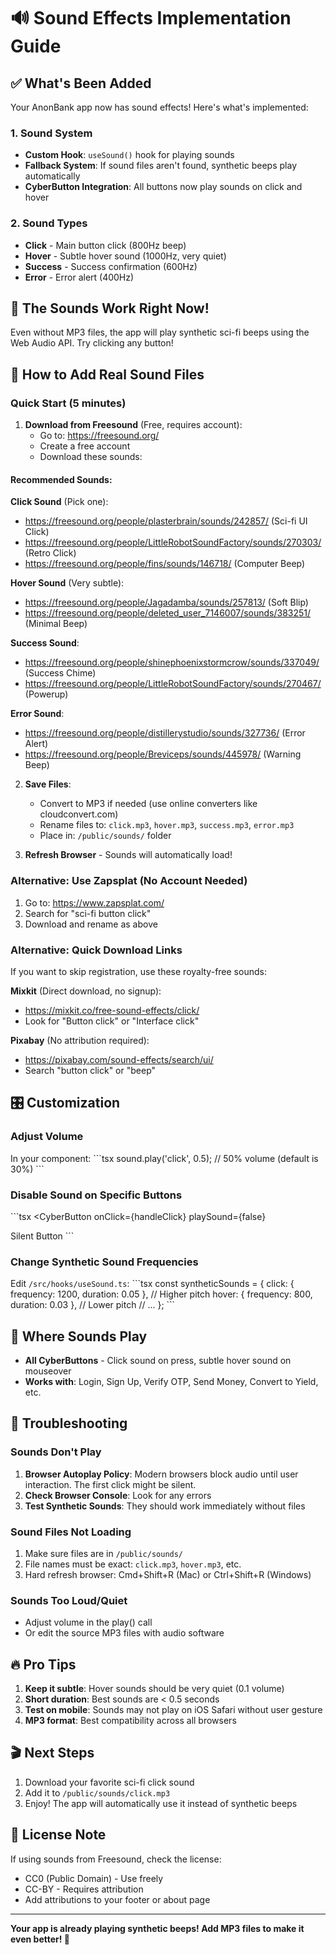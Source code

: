 # 🔊 Sound Effects Implementation Guide

## ✅ What's Been Added

Your AnonBank app now has sound effects! Here's what's implemented:

### 1. Sound System
- **Custom Hook**: `useSound()` hook for playing sounds
- **Fallback System**: If sound files aren't found, synthetic beeps play automatically
- **CyberButton Integration**: All buttons now play sounds on click and hover

### 2. Sound Types
- **Click** - Main button click (800Hz beep)
- **Hover** - Subtle hover sound (1000Hz, very quiet)
- **Success** - Success confirmation (600Hz)
- **Error** - Error alert (400Hz)

## 🎵 The Sounds Work Right Now!

Even without MP3 files, the app will play synthetic sci-fi beeps using the Web Audio API. Try clicking any button!

## 🎨 How to Add Real Sound Files

### Quick Start (5 minutes)

1. **Download from Freesound** (Free, requires account):
   - Go to: https://freesound.org/
   - Create a free account
   - Download these sounds:

#### Recommended Sounds:

**Click Sound** (Pick one):
- https://freesound.org/people/plasterbrain/sounds/242857/ (Sci-fi UI Click)
- https://freesound.org/people/LittleRobotSoundFactory/sounds/270303/ (Retro Click)
- https://freesound.org/people/fins/sounds/146718/ (Computer Beep)

**Hover Sound** (Very subtle):
- https://freesound.org/people/Jagadamba/sounds/257813/ (Soft Blip)
- https://freesound.org/people/deleted_user_7146007/sounds/383251/ (Minimal Beep)

**Success Sound**:
- https://freesound.org/people/shinephoenixstormcrow/sounds/337049/ (Success Chime)
- https://freesound.org/people/LittleRobotSoundFactory/sounds/270467/ (Powerup)

**Error Sound**:
- https://freesound.org/people/distillerystudio/sounds/327736/ (Error Alert)
- https://freesound.org/people/Breviceps/sounds/445978/ (Warning Beep)

2. **Save Files**:
   - Convert to MP3 if needed (use online converters like cloudconvert.com)
   - Rename files to: `click.mp3`, `hover.mp3`, `success.mp3`, `error.mp3`
   - Place in: `/public/sounds/` folder

3. **Refresh Browser** - Sounds will automatically load!

### Alternative: Use Zapsplat (No Account Needed)

1. Go to: https://www.zapsplat.com/
2. Search for "sci-fi button click"
3. Download and rename as above

### Alternative: Quick Download Links

If you want to skip registration, use these royalty-free sounds:

**Mixkit** (Direct download, no signup):
- https://mixkit.co/free-sound-effects/click/
- Look for "Button click" or "Interface click"

**Pixabay** (No attribution required):
- https://pixabay.com/sound-effects/search/ui/
- Search "button click" or "beep"

## 🎛️ Customization

### Adjust Volume

In your component:
\`\`\`tsx
sound.play('click', 0.5); // 50% volume (default is 30%)
\`\`\`

### Disable Sound on Specific Buttons

\`\`\`tsx
<CyberButton 
  onClick={handleClick}
  playSound={false}
>
  Silent Button
</CyberButton>
\`\`\`

### Change Synthetic Sound Frequencies

Edit `/src/hooks/useSound.ts`:
\`\`\`tsx
const syntheticSounds = {
  click: { frequency: 1200, duration: 0.05 },  // Higher pitch
  hover: { frequency: 800, duration: 0.03 },   // Lower pitch
  // ...
};
\`\`\`

## 🎯 Where Sounds Play

- **All CyberButtons** - Click sound on press, subtle hover sound on mouseover
- **Works with**: Login, Sign Up, Verify OTP, Send Money, Convert to Yield, etc.

## 🐛 Troubleshooting

### Sounds Don't Play
1. **Browser Autoplay Policy**: Modern browsers block audio until user interaction. The first click might be silent.
2. **Check Browser Console**: Look for any errors
3. **Test Synthetic Sounds**: They should work immediately without files

### Sound Files Not Loading
1. Make sure files are in `/public/sounds/`
2. File names must be exact: `click.mp3`, `hover.mp3`, etc.
3. Hard refresh browser: Cmd+Shift+R (Mac) or Ctrl+Shift+R (Windows)

### Sounds Too Loud/Quiet
- Adjust volume in the play() call
- Or edit the source MP3 files with audio software

## 🔥 Pro Tips

1. **Keep it subtle**: Hover sounds should be very quiet (0.1 volume)
2. **Short duration**: Best sounds are < 0.5 seconds
3. **Test on mobile**: Sounds may not play on iOS Safari without user gesture
4. **MP3 format**: Best compatibility across all browsers

## 🎬 Next Steps

1. Download your favorite sci-fi click sound
2. Add it to `/public/sounds/click.mp3`
3. Enjoy! The app will automatically use it instead of synthetic beeps

## 📝 License Note

If using sounds from Freesound, check the license:
- CC0 (Public Domain) - Use freely
- CC-BY - Requires attribution
- Add attributions to your footer or about page

---

**Your app is already playing synthetic beeps! Add MP3 files to make it even better! 🚀**

